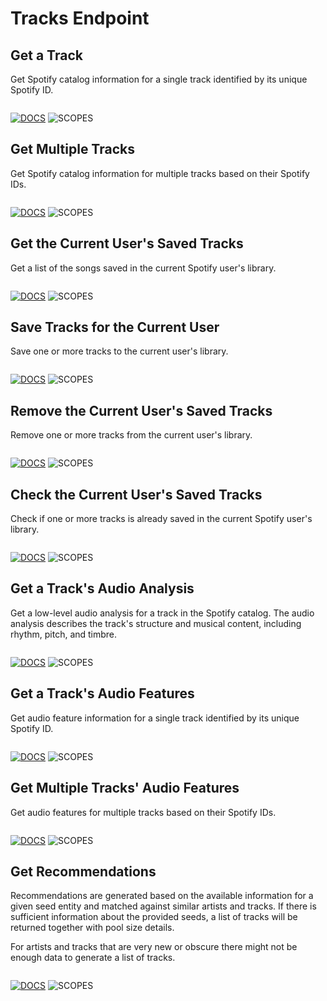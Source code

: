 # Tracks Endpoint

[docs]: https://img.shields.io/static/v1?logo=spotify&label=&message=Docs&color=gray&style=flat
[scopes]: https://img.shields.io/static/v1?logo=&label=scopes&message=none&color=informational&style=flat

## Get a Track

Get Spotify catalog information for a single track identified by its unique Spotify ID.

```ts

```

[![DOCS]](https://developer.spotify.com/documentation/web-api/reference/#/operations/get-track "Spotify Web API Documentation")
![SCOPES]

## Get Multiple Tracks

Get Spotify catalog information for multiple tracks based on their Spotify IDs.

```ts

```

[![DOCS]](https://developer.spotify.com/documentation/web-api/reference/#/operations/get-several-tracks "Spotify Web API Documentation")
![SCOPES]

## Get the Current User's Saved Tracks

Get a list of the songs saved in the current Spotify user's library.

```ts

```

[![DOCS]](https://developer.spotify.com/documentation/web-api/reference/#/operations/get-several-tracks "Spotify Web API Documentation")
![SCOPES](https://img.shields.io/static/v1?logo=&label=scopes&message=user-library-read&color=informational&style=flat)

## Save Tracks for the Current User

Save one or more tracks to the current user's library.

```ts

```

[![DOCS]](https://developer.spotify.com/documentation/web-api/reference/#/operations/save-tracks-user "Spotify Web API Documentation")
![SCOPES](https://img.shields.io/static/v1?logo=&label=scopes&message=user-library-modify&color=informational&style=flat)

## Remove the Current User's Saved Tracks

Remove one or more tracks from the current user's library.

```ts

```

[![DOCS]](https://developer.spotify.com/documentation/web-api/reference/#/operations/remove-tracks-user "Spotify Web API Documentation")
![SCOPES](https://img.shields.io/static/v1?logo=&label=scopes&message=user-library-modify&color=informational&style=flat)

## Check the Current User's Saved Tracks

Check if one or more tracks is already saved in the current Spotify user's library.

```ts

```

[![DOCS]](https://developer.spotify.com/documentation/web-api/reference/#/operations/check-users-saved-tracks "Spotify Web API Documentation")
![SCOPES](https://img.shields.io/static/v1?logo=&label=scopes&message=user-library-read&color=informational&style=flat)

## Get a Track's Audio Analysis

Get a low-level audio analysis for a track in the Spotify catalog. The audio analysis describes the track's structure and musical content, including rhythm, pitch, and timbre.

```ts

```

[![DOCS]](https://developer.spotify.com/documentation/web-api/reference/#/operations/get-audio-analysis "Spotify Web API Documentation")
![SCOPES]

## Get a Track's Audio Features

Get audio feature information for a single track identified by its unique Spotify ID.

```ts

```

[![DOCS]](https://developer.spotify.com/documentation/web-api/reference/#/operations/get-audio-features "Spotify Web API Documentation")
![SCOPES]

## Get Multiple Tracks' Audio Features

Get audio features for multiple tracks based on their Spotify IDs.

```ts

```

[![DOCS]](https://developer.spotify.com/documentation/web-api/reference/#/operations/get-several-audio-features "Spotify Web API Documentation")
![SCOPES]

## Get Recommendations

Recommendations are generated based on the available information for a given seed entity and matched against similar artists and tracks. If there is sufficient information about the provided seeds, a list of tracks will be returned together with pool size details.

For artists and tracks that are very new or obscure there might not be enough data to generate a list of tracks.

```ts

```

[![DOCS]](https://developer.spotify.com/documentation/web-api/reference/#/operations/get-recommendations "Spotify Web API Documentation")
![SCOPES]
